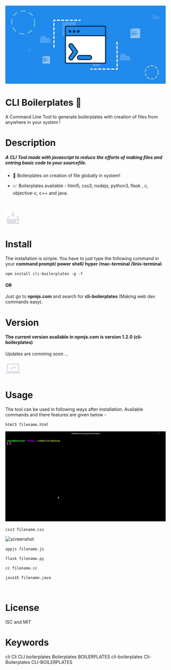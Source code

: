 
![screenshot](https://github.com/deathook007/cli-boilerplates/blob/master/Test%20Results/Banner.jpeg)
# CLI Boilerplates 🚀 
A  Command Line Tool to generate boilerplates with creation of files from anywhere in your system !

# Description
##### A CLI Tool made with javascript to reduce the efforts of making files and entring basic code to your sourcefile.

- 🤯 Boilerplates on creation of file globally in system! 

- 📈 Boilerplates available - html5, css3, nodejs, python3, flask , c, objective-c, c++ and java. 
<br>

![screenshot](https://github.com/deathook007/cli-boilerplates/blob/master/Image%20-%20quick%20use/install.png)
# Install
The installation is simple. You have to just type the following command in your <b>command prompt/ power shell/ hyper /mac-terminal /linix-terminal</b>.
```
npm install cli-boilerplates -g -f

```
#### OR

Just go to <b>npmjs.com</b> and search for <b>cli-boilerplates</b> (Making web dev commands easy).

# Version
#### The current version available in npmjs.com is version 1.2.0 (cli-boilerplates)

Updates are comming soon ...
<br>

![screenshot](https://github.com/deathook007/cli-boilerplates/blob/master/Image%20-%20quick%20use/usage.png)
# Usage
The tool can be used in following ways after installation. Available commands and there features are given below - 
```
html5 filename.html
```
![screenshot](https://github.com/deathook007/cli-boilerplates/blob/master/gif/html5%20.gif)

```
css3 filename.css
```
![screenshot](https://github.com/deathook007/cli-boilerplates/blob/master/gif/css3%20.gif)

```
appjs filename.js
```

```
flask filename.py
```

```
cc filename.cc
```

```
java15 filename.java
```

<br>

# License
ISC and MIT

# Keywords
cli Cli CLI boilerplates Boilerplates BOILERPLATES cli-boilerplates Cli-Boilerplates CLI-BOILERPLATES

